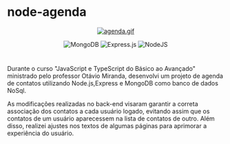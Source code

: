 # node-agenda

<div align="center">

[![agenda.gif](https://i.postimg.cc/T1bCsW5Z/agenda.gif)](https://postimg.cc/N2g69F44)

</div>

<div align="center">

![MongoDB](https://img.shields.io/badge/MongoDB-%234ea94b.svg?style=for-the-badge&logo=mongodb&logoColor=white)
![Express.js](https://img.shields.io/badge/express.js-%23404d59.svg?style=for-the-badge&logo=express&logoColor=%2361DAFB)
![NodeJS](https://img.shields.io/badge/node.js-6DA55F?style=for-the-badge&logo=node.js&logoColor=white)

</div>

#

Durante o curso "JavaScript e TypeScript do Básico ao Avançado" ministrado pelo professor Otávio Miranda, desenvolvi um projeto de agenda de contatos utilizando Node.js,Express e MongoDB como banco de dados NoSql. 

As modificações realizadas no back-end visaram garantir a correta associação dos contatos a cada usuário logado, evitando assim que os contatos de um usuário aparecessem na lista de contatos de outro. Além disso, realizei ajustes nos textos de algumas páginas para aprimorar a experiência do usuário.